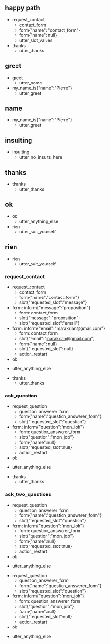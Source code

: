 ## happy path
* request_contact
    - contact_form
    - form{"name": "contact_form"}
    - form{"name": null}
    - utter_slot_values
* thanks
    - utter_thanks

## greet
* greet
    - utter_name
* my_name_is{"name":"Pierre"}
    - utter_greet

## name
* my_name_is{"name":"Pierre"}
    - utter_greet

## insulting
* insulting
    - utter_no_insults_here

## thanks
* thanks
    - utter_thanks

## ok
* ok
    - utter_anything_else
* rien
    - utter_suit_yourself

## rien
* rien
    - utter_suit_yourself


### request_contact
* request_contact
    - contact_form
    - form{"name":"contact_form"}
    - slot{"requested_slot":"message"}
* form: inform{"message":"proposition"}
    - form: contact_form
    - slot{"message":"proposition"}
    - slot{"requested_slot":"email"}
* form: inform{"email":"marakrian@gmail.com"}
    - form: contact_form
    - slot{"email":"marakrian@gmail.com"}
    - form{"name": null}
    - slot{"requested_slot": null}
    - action_restart
* ok
 - utter_anything_else
* thanks
    - utter_thanks

### ask_question

* request_question
    - question_answerer_form
    - form{"name":"question_answerer_form"}
    - slot{"requested_slot":"question"}
* form: inform{"question":"mon_job"}
    - form: question_answerer_form
    - slot{"question":"mon_job"}
    - form{"name":null}
    - slot{"requested_slot":null}
    - action_restart
* ok
 - utter_anything_else
* thanks
    - utter_thanks

### ask_two_questions

* request_question
    - question_answerer_form
    - form{"name":"question_answerer_form"}
    - slot{"requested_slot":"question"}
* form: inform{"question":"mon_job"}
    - form: question_answerer_form
    - slot{"question":"mon_job"}
    - form{"name":null}
    - slot{"requested_slot":null}
    - action_restart
* ok
 - utter_anything_else
* request_question
    - question_answerer_form
    - form{"name":"question_answerer_form"}
    - slot{"requested_slot":"question"}
* form: inform{"question":"mon_job"}
    - form: question_answerer_form
    - slot{"question":"mon_job"}
    - form{"name":null}
    - slot{"requested_slot":null}
    - action_restart
* ok
 - utter_anything_else